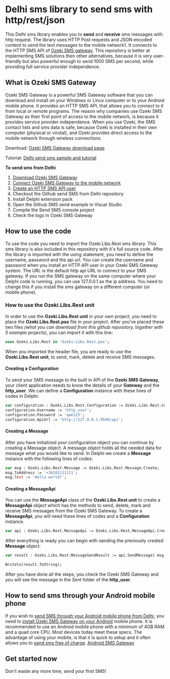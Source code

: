 # Delhi sms library to send sms with http/rest/json

This Delhi sms library enables you to **send** and **receive** sms messages with http request.
The library uses HTTP Post requests and JSON encoded content to send the text
messages to the mobile network1. It connects to the HTTP SMS API of 
[Ozeki SMS gateway](https://ozeki-sms-gateway.com). This repository is better
at implementing SMS solutions then other alternatives, because it is very user-friendly but also powerful enough 
to send 1000 SMS per second, while providing full service provider independence.

## What is Ozeki SMS Gateway 

Ozeki SMS Gateway is a powerful SMS Gateway software that you can download and install on your Windows or Linux computer or to your Android mobile phone. It provides an HTTP SMS API, that allows you to connect to it from local or remote programs. The reason why companies use Ozeki SMS Gateway as their first point of access to the mobile network, is because it provides service provider independence. When you use Ozeki, the SMS contact lists and sms data is safe, because Ozeki is installed in their own computer (physical or virutal), and Ozeki provides direct access to the mobile network through wireless connections.

Download: [Ozeki SMS Gateway download page](https://ozeki-sms-gateway.com/p_727-download-sms-gateway.html)

Tutorial: [Delhi send sms sample and tutorial](https://ozeki-sms-gateway.com/p_849-delphi-send-sms-with-the-http-rest-api-code-sample.html)

**To send sms from Delhi**
1. [Download Ozeki SMS Gateway](https://ozeki-sms-gateway.com/p_727-download-sms-gateway.html)
2. [Connect Ozeki SMS Gateway to the mobile network](https://ozeki-sms-gateway.com/p_70-mobile-network-connections.html)
3. [Create an HTTP SMS API user](https://ozeki-sms-gateway.com/p_2102-create-an-http-sms-api-user-account.html)
4. Checkout the Github send SMS from Delhi repository
5. Install Delphi extension pack
6. Open the Github SMS send example in Visual Studio
7. Compile the Send SMS console project
8. Check the logs in Ozeki SMS Gateway

## How to use the code

To use the code you need to import the Ozeki.Libs.Rest sms library. This sms library is also included in this repository with it's full source code. After the library is imported with the using statement, you need to define the username, password and the api url. You can create the username and password when you install an HTTP API user in your Ozeki SMS Gateway system.
The URL is the default http api URL to connect to your SMS gateway. If you run the SMS gateway on the same computer where your Delphi code is running, you can use 127.0.0.1 as the ip address. You need to change this if you install the sms gateway on a different computer (or mobile phone).

### How to use the Ozeki.Libs.Rest unit

In order to use the __Ozeki.Libs.Rest unit__ in your own project, you need to place the __Ozeki.Libs.Rest.pas__ file in your project.
After you've placed these two files _(what you can download from this github repository, together with 5 example projects)_, you can import it with this line:

```pascal
uses Ozeki.Libs.Rest in 'Ozeki.Libs.Rest.pas';
```
When you imported the header file, you are ready to use the __Ozeki.Libs.Rest unit__, to send, mark, delete and receive SMS messages.

#### Creating a Configuration

To send your SMS message to the built in API of the __Ozeki SMS Gateway__, your client application needs to know the details of your __Gateway__ and the __http_user__.
We can define a __Configuration__ instance with these lines of codes in Delphi:

```pascal
var configuration : Ozeki.Libs.Rest.Configuration := Ozeki.Libs.Rest.Configuration.Create;
configuration.Username := 'http_user';
configuration.Password := 'qwe123';
configuration.ApiUrl := 'http://127.0.0.1:9509/api';
```

#### Creating a Message

After you have initialized your configuration object you can continue by creating a Message object.
A message object holds all the needed data for message what you would like to send.
In Delphi we create a __Message__ instance with the following lines of codes:

```pascal
var msg : Ozeki.Libs.Rest.Message := Ozeki.Libs.Rest.Message.Create;
msg.ToAddress := '+36201111111';
msg.Text := 'Hello world!';
```

#### Creating a MessageApi

You can use the __MessageApi__ class of the __Ozeki.Libs.Rest unit__ to create a __MessageApi__ object which has the methods to send, delete, mark and receive SMS messages from the Ozeki SMS Gateway.
To create a __MessageApi__, you will need these lines of codes and a __Configuration__ instance.

```pascal
var api : Ozeki.Libs.Rest.MessageApi := Ozeki.Libs.Rest.MessageApi.Create(configuration);
```

After everything is ready you can begin with sending the previously created __Message__ object:

```pascal
var result : Ozeki.Libs.Rest.MessageSendResult := api.SendMessage( msg );

Writeln(result.ToString);
```

After you have done all the steps, you check the Ozeki SMS Gateway and you will see the message in the _Sent_ folder of the __http_user__.

## How to send sms through your Android mobile phone

If you wish to [send SMS through your Android mobile phone from Delhi](https://android-sms-gateway.com/), you need to [install Ozeki SMS Gateway on your Android](https://ozeki-sms-gateway.com/p_2847-how-to-install-ozeki-sms-gateway-on-android.html) mobile phone. It is recommended to use an Android mobile phone with a minimum of 4GB RAM and a quad core CPU. Most devices today meet these specs. The advantage of using your mobile, is that it is quick to setup and it often allows you to [send sms free of charge](https://android-sms-gateway.com/p_246-how-to-send-sms-free-of-charge.html).
[Android SMS Gateway](https://android-sms-gateway.com)

## Get started now

Don't waste any more time, send your first SMS!
